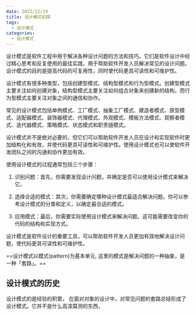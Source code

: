 ```yaml
---
date: 2022/12/19
title: 设计模式初探
tags: 
  - 设计模式
categories:
  - 设计模式
---
```


设计模式是软件工程中用于解决各种设计问题的方法和技巧。它们是软件设计中经过精心思考和反复使用的最佳实践，用于帮助软件开发人员解决常见的设计问题。设计模式的目的是提高代码的可复用性，同时使代码更具可读性和可维护性。

设计模式有很多种类型，包括创建型模式、结构型模式和行为型模式。创建型模式主要关注如何创建对象，结构型模式主要关注如何组合对象来创建新的结构，而行为型模式主要关注对象之间的通信和协作。

常见的设计模式包括单例模式、工厂模式、抽象工厂模式、建造者模式、原型模式、适配器模式、装饰器模式、代理模式、外观模式、模板方法模式、观察者模式、迭代器模式、策略模式、状态模式和职责链模式。

设计模式并不是绝对必要的，但它们可以帮助软件开发人员在设计和实现软件时更加结构化和有效，并使代码更具可读性和可维护性。使用设计模式也可以使软件开发团队之间的沟通和协作更加有效。

使用设计模式的过程通常包括三个步骤：

1.  识别问题：首先，你需要发现设计问题，并确定是否可以使用设计模式来解决它。
    
2.  选择合适的模式：其次，你需要确定哪种设计模式最适合解决问题。你可以参考设计模式的分类和定义，以确定最合适的模式。
    
3.  应用模式：最后，你需要实际使用设计模式来解决问题。这可能需要改变你的代码的结构和实现方式。
    

设计模式是软件设计的重要工具，可以帮助软件开发人员更加有效地解决设计问题，使代码更具可读性和可维护性。

==设计模式以模式(pattern)为基本单元, 这里的模式是解决问题的一种抽象，是一种「套路」。==

## 设计模式的历史

设计模式的是经验的积累， 在面对对象的设计中，对常见问题的套路总结形成了设计模式。它并不是什么高深莫测的东西，